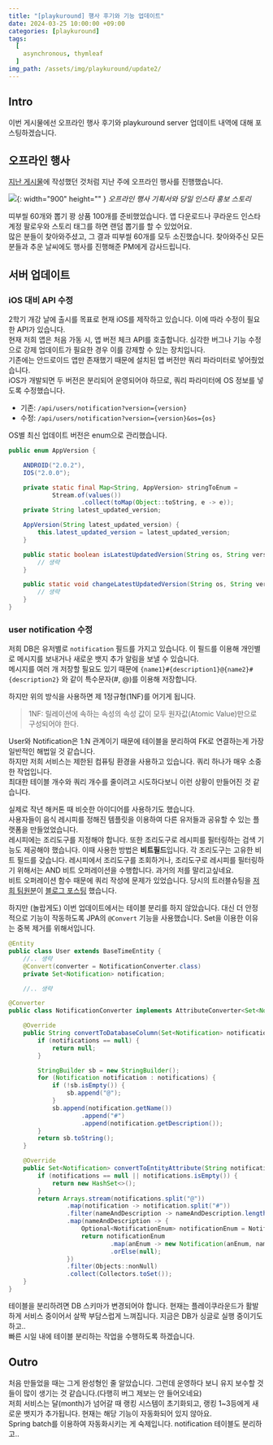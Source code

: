```yaml
---
title: "[playkuround] 행사 후기와 기능 업데이트"
date: 2024-03-25 10:00:00 +09:00
categories: [playkuround]
tags:
  [
    asynchronous, thymleaf
  ]
img_path: /assets/img/playkuround/update2/
---
```


## Intro
이번 게시물에선 오프라인 행사 후기와 playkuround server 업데이트 내역에 대해 포스팅하겠습니다.

## 오프라인 행사
[지난 게시물](https://redcarrot1.github.io/posts/email-asynchronous/)에 작성했던 것처럼 지난 주에 오프라인 행사를 진행했습니다.

![](1.png){: width="900" height="" }
_오프라인 행사 기획서와 당일 인스타 홍보 스토리_

띠부씰 60개와 뽑기 꽝 상품 100개를 준비했었습니다. 앱 다운로드나 쿠라운드 인스타 계정 팔로우와 스토리 태그를 하면 랜덤 뽑기를 할 수 있었어요.<br>
많은 분들이 찾아와주셨고, 그 결과 띠부씰 60개를 모두 소진했습니다. 찾아와주신 모든 분들과 추운 날씨에도 행사를 진행해준 PM에게 감사드립니다.

## 서버 업데이트
### iOS 대비 API 수정
2학기 개강 날에 출시를 목표로 현재 iOS를 제작하고 있습니다. 이에 따라 수정이 필요한 API가 있습니다.<br>
현재 저희 앱은 처음 가동 시, 앱 버전 체크 API를 호출합니다. 심각한 버그나 기능 수정으로 강제 업데이트가 필요한 경우 이를 강제할 수 있는 장치입니다.<br>
기존에는 안드로이드 앱만 존재했기 때문에 설치된 앱 버전만 쿼리 파라미터로 넣어줬었습니다.<br>
iOS가 개발되면 두 버전은 분리되어 운영되어야 하므로, 쿼리 파라미터에 OS 정보를 넣도록 수정했습니다.

- 기존: `/api/users/notification?version={version}`
- 수정: `/api/users/notification?version={version}&os={os}`

OS별 최신 업데이트 버전은 enum으로 관리했습니다.
```java
public enum AppVersion {

    ANDROID("2.0.2"),
    IOS("2.0.0");

    private static final Map<String, AppVersion> stringToEnum =
            Stream.of(values())
                    .collect(toMap(Object::toString, e -> e));
    private String latest_updated_version;

    AppVersion(String latest_updated_version) {
        this.latest_updated_version = latest_updated_version;
    }

    public static boolean isLatestUpdatedVersion(String os, String version) {
        // 생략
    }

    public static void changeLatestUpdatedVersion(String os, String version) {
        // 생략
    }
}
```

### user notification 수정
저희 DB은 유저별로 `notification` 필드를 가지고 있습니다. 이 필드를 이용해 개인별로 메시지를 보내거나 새로운 뱃지 추가 알림을 보낼 수 있습니다.<br>
메시지를 여러 개 저장할 필요도 있기 때문에 `{name1}#{description1}@{name2}#{description2}` 와 같이 특수문자(#, @)를 이용해 저장합니다.<br>

하지만 위의 방식을 사용하면 제 1정규형(1NF)를 어기게 됩니다.
> 1NF: 릴레이션에 속하는 속성의 속성 값이 모두 원자값(Atomic Value)만으로 구성되어야 한다.

User와 Notification은 1:N 관계이기 때문에 테이블을 분리하여 FK로 연결하는게 가장 일반적인 해법일 것 같습니다.<br>
하지만 저희 서비스는 제한된 컴퓨팅 환경을 사용하고 있습니다. 쿼리 하나가 매우 소중한 작업입니다.<br>
최대한 테이블 개수와 쿼리 개수를 줄이려고 시도하다보니 이런 상황이 만들어진 것 같습니다.<br>

실제로 작년 해커톤 때 비슷한 아이디어를 사용하기도 했습니다.<br>
사용자들이 음식 레시피를 정해진 템플릿을 이용하여 다른 유저들과 공유할 수 있는 플랫폼을 만들었었습니다.<br>
레시피에는 조리도구를 지정해야 합니다. 또한 조리도구로 레시피를 필터링하는 검색 기능도 제공해야 했습니다. 이때 사용한 방법은 **비트필드**입니다. 각 조리도구는 고유한 비트 필드를 갖습니다. 레시피에서 조리도구를 조회하거나, 조리도구로 레시피를 필터링하기 위해서는 AND 비트 오퍼레이션을 수행합니다. 과거의 저를 말리고싶네요.<br>
비트 오퍼레이션 함수 때문에 쿼리 작성에 문제가 있었습니다. 당시의 트러블슈팅을 [저희 팀원분](https://github.com/donghoony)이 [블로그 포스팅](https://blog.hoony.me/2023/08/19/use-bitwise-operation-on-jpa/) 했습니다.

하지만 (놀랍게도) 이번 업데이트에서는 테이블 분리를 하지 않았습니다. 대신 더 안정적으로 기능이 작동하도록 JPA의 `@Convert` 기능을 사용했습니다. Set을 이용한 이유는 중복 제거를 위해서입니다.
```java
@Entity
public class User extends BaseTimeEntity {
    //.. 생략
    @Convert(converter = NotificationConverter.class)
    private Set<Notification> notification;

    //.. 생략
```

```java
@Converter
public class NotificationConverter implements AttributeConverter<Set<Notification>, String> {

    @Override
    public String convertToDatabaseColumn(Set<Notification> notifications) {
        if (notifications == null) {
            return null;
        }

        StringBuilder sb = new StringBuilder();
        for (Notification notification : notifications) {
            if (!sb.isEmpty()) {
                sb.append("@");
            }
            sb.append(notification.getName())
                    .append("#")
                    .append(notification.getDescription());
        }
        return sb.toString();
    }

    @Override
    public Set<Notification> convertToEntityAttribute(String notifications) {
        if (notifications == null || notifications.isEmpty()) {
            return new HashSet<>();
        }
        return Arrays.stream(notifications.split("@"))
                .map(notification -> notification.split("#"))
                .filter(nameAndDescription -> nameAndDescription.length == 2)
                .map(nameAndDescription -> {
                    Optional<NotificationEnum> notificationEnum = NotificationEnum.fromString(nameAndDescription[0]);
                    return notificationEnum
                            .map(anEnum -> new Notification(anEnum, nameAndDescription[1]))
                            .orElse(null);
                })
                .filter(Objects::nonNull)
                .collect(Collectors.toSet());
    }
}
```

테이블을 분리하려면 DB 스키마가 변경되어야 합니다.
현재는 플레이쿠라운드가 활발하게 서비스 중이어서 살짝 부담스럽게 느껴집니다. 지금은 DB가 싱글로 실행 중이기도 하고..<br>
빠른 시일 내에 테이블 분리하는 작업을 수행하도록 하겠습니다.

## Outro
처음 만들었을 때는 그게 완성형인 줄 알았습니다. 그런데 운영하다 보니 유지 보수할 것들이 많이 생기는 것 같습니다.(다행히 버그 제보는 안 들어오네요)<br>
저희 서비스는 달(month)가 넘어갈 때 랭킹 시스템이 초기화되고, 랭킹 1~3등에게 새로운 뱃지가 추가됩니다. 현재는 해당 기능이 자동화되어 있지 않아요.<br>
Spring batch를 이용하여 자동화시키는 게 숙제입니다. notification 테이블도 분리하고..